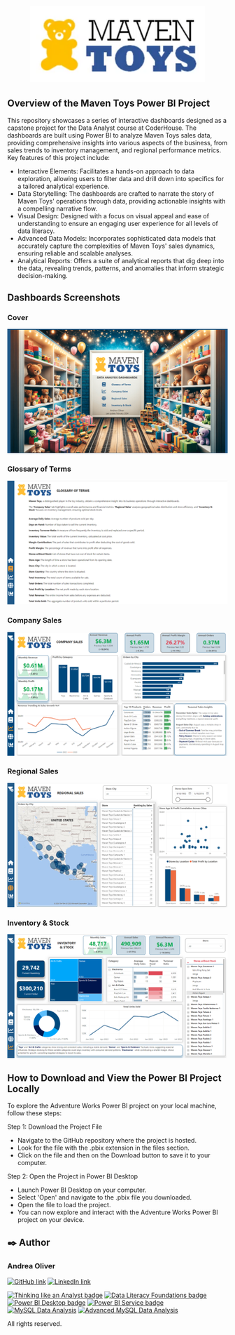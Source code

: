 # <p align="center"><img src="https://github.com/AndreaOliver/MavenToys/blob/main/MavenToys%20Images/maven-toys-logo.png" width="400"></p>

## Overview of the Maven Toys Power BI Project

This repository showcases a series of interactive dashboards designed as a capstone project for the Data Analyst course at CoderHouse. The dashboards are built using Power BI to analyze Maven Toys sales data, providing comprehensive insights into various aspects of the business, from sales trends to inventory management, and regional performance metrics. Key features of this project include:

- Interactive Elements: Facilitates a hands-on approach to data exploration, allowing users to filter data and drill down into specifics for a tailored analytical experience.
- Data Storytelling: The dashboards are crafted to narrate the story of Maven Toys' operations through data, providing actionable insights with a compelling narrative flow.
- Visual Design: Designed with a focus on visual appeal and ease of understanding to ensure an engaging user experience for all levels of data literacy.
- Advanced Data Models: Incorporates sophisticated data models that accurately capture the complexities of Maven Toys' sales dynamics, ensuring reliable and scalable analyses.
- Analytical Reports: Offers a suite of analytical reports that dig deep into the data, revealing trends, patterns, and anomalies that inform strategic decision-making.

## Dashboards Screenshots

### Cover
<img src="https://github.com/AndreaOliver/MavenToys/blob/main/MavenToys%20Screenshots/MavenToys-Cover.png">

### Glossary of Terms
<img src="https://github.com/AndreaOliver/MavenToys/blob/main/MavenToys%20Screenshots/MavenToys-Glossary.png">

### Company Sales
<img src="https://github.com/AndreaOliver/MavenToys/blob/main/MavenToys%20Screenshots/MavenToys-CompanySales.png">

### Regional Sales
<img src="https://github.com/AndreaOliver/MavenToys/blob/main/MavenToys%20Screenshots/MavenToys-RegionalSales.png">

### Inventory & Stock
<img src="https://github.com/AndreaOliver/MavenToys/blob/main/MavenToys%20Screenshots/MavenToys-Inventory%26Stock.png">

## How to Download and View the Power BI Project Locally
To explore the Adventure Works Power BI project on your local machine, follow these steps:

Step 1: Download the Project File
- Navigate to the GitHub repository where the project is hosted.
- Look for the file with the .pbix extension in the files section.
- Click on the file and then on the Download button to save it to your computer.

Step 2: Open the Project in Power BI Desktop
- Launch Power BI Desktop on your computer.
- Select 'Open' and navigate to the .pbix file you downloaded.
- Open the file to load the project.
- You can now explore and interact with the Adventure Works Power BI project on your device.


## ✒️ Author

### Andrea Oliver

<!--- Social Media Links -->
<a href="https://github.com/AndreaOliver"><img src="https://img.shields.io/badge/GitHub-%23121011.svg?style=plastic&logo=github&logoColor=white" alt="GitHub link" height="20"/></a> 
<a href="https://www.linkedin.com/in/andrea--oliver"><img src="https://img.shields.io/badge/LinkedIn-%230077B5.svg?style=plastic&logo=linkedin&logoColor=white" alt="LinkedIn link" height="20"/></a>

<!-- Data Analysis Badges -->
<p>
  <a href="https://certificates.mavenanalytics.io/ffa9bee6-7761-4f13-9ac1-0d4e06608fab"><img src="https://api.accredible.com/v1/frontend/credential_website_embed_image/badge/87325450" alt="Thinking like an Analyst badge" height="100"/></a> 
  <a href="https://certificates.mavenanalytics.io/b9a7f09f-b0bb-4f10-8524-e35c67d51d9a"><img src="https://api.accredible.com/v1/frontend/credential_website_embed_image/badge/100007377" alt="Data Literacy Foundations badge" height="100"/></a> 
  <a href="https://certificates.mavenanalytics.io/8b7b46ab-1c06-4d33-b6b6-656cf6ae868c"><img src="https://api.accredible.com/v1/frontend/credential_website_embed_image/badge/88953855" alt="Power BI Desktop badge" height="100"/></a> 
  <a href="https://certificates.mavenanalytics.io/c3ecb84e-390f-44b7-ae19-130e3e97a210"><img src="https://api.accredible.com/v1/frontend/credential_website_embed_image/badge/92426614" alt="Power BI Service badge" height="100"/></a> 
  <a href="https://certificates.mavenanalytics.io/ebd338bf-5fe1-4c9c-a004-0eb61bfe5740"><img src="https://api.accredible.com/v1/frontend/credential_website_embed_image/badge/93159591" alt="MySQL Data Analysis" height="100"/></a> 
  <a href="https://certificates.mavenanalytics.io/9b4bb542-0fdf-4955-b824-52fb3f4aa215"><img src="https://api.accredible.com/v1/frontend/credential_website_embed_image/badge/102021183" alt="Advanced MySQL Data Analysis" height="100"/></a> 
</p>

All rights reserved.
